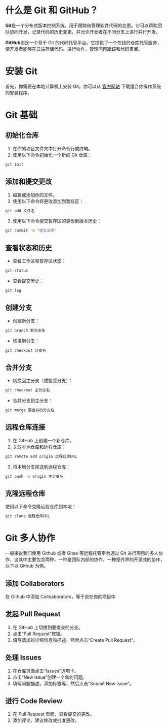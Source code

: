 # 什么是 Git 和 GitHub？

**Git**是一个分布式版本控制系统，用于跟踪和管理软件代码的变更。它可以帮助团队协同开发，记录代码的历史变更，并允许开发者在不同分支上进行并行开发。

**GitHub**则是一个基于 Git 的代码托管平台。它提供了一个在线的仓库托管服务，使开发者能够在云端存储代码、进行协作、管理问题跟踪和代码审阅。

# 安装 Git

首先，你需要在本地计算机上安装 Git。你可以从 [官方网站](https://git-scm.com/) 下载适合你操作系统的安装程序。

# Git 基础

## 初始化仓库

1. 在你的项目文件夹中打开命令行或终端。
2. 使用以下命令初始化一个新的 Git 仓库：

```bash
git init
```

## 添加和提交更改

1. 编辑或添加你的文件。
2. 使用以下命令将更改添加到暂存区：

```bash
git add 文件名
```

3. 使用以下命令提交暂存区的更改到版本历史：

```bash
git commit -m "提交说明"
```

## 查看状态和历史

- 查看工作区和暂存区状态：

```bash
git status
```

- 查看提交历史：

```bash
git log
```

## 创建分支

- 创建新分支：

```bash
git branch 新分支名
```

- 切换到分支：

```bash
git checkout 分支名
```

## 合并分支

- 切换回主分支（或接受分支）：

```bash
git checkout 主分支名
```

- 合并分支到主分支：

```bash
git merge 要合并的分支名
```

## 远程仓库连接

1. 在 GitHub 上创建一个新仓库。
2. 关联本地仓库和远程仓库：

```bash
git remote add origin 远程仓库URL
```

3. 将本地分支推送到远程仓库：

```bash
git push -u origin 主分支名
```

## 克隆远程仓库

使用以下命令克隆远程仓库到本地：

```bash
git clone 远程仓库URL
```

# Git 多人协作

一般来说我们使用 Github 或者 Gitee 等远程托管平台通过 Git 进行项目的多人协作，这其中主要包含两种，一种是团队内部的协作，一种是外界的开源式的协作，以下以 Github 为例。

## 添加 Collaborators

在 Github 中添加 Colloaborators，等于说在你的项目中

## 发起 Pull Request

1. 在 GitHub 上切换到要提交的分支。
2. 点击“Pull Request”按钮。
3. 填写请求的详细信息和描述，然后点击“Create Pull Request”。

## 处理 Issues

1. 在仓库页面点击“Issues”选项卡。
2. 点击“New Issue”创建一个新的问题。
3. 填写问题描述，添加标签等，然后点击“Submit New Issue”。

## 进行 Code Review

1. 在 Pull Request 页面，查看提交的更改。
2. 添加评论、建议修改或批准更改。